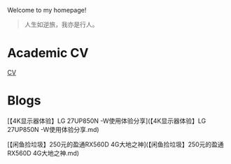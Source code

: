Welcome to my homepage!

> 人生如逆旅，我亦是行人。

# Academic CV

[CV](CV.md)

# Blogs

[【4K显示器体验】LG 27UP850N -W使用体验分享](【4K显示器体验】LG 27UP850N -W使用体验分享.md)

[【闲鱼捡垃圾】250元的盈通RX560D 4G大地之神](【闲鱼捡垃圾】250元的盈通RX560D 4G大地之神.md)
